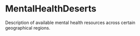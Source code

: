 # MentalHealthDeserts
Description of available mental health resources across certain geographical regions.
